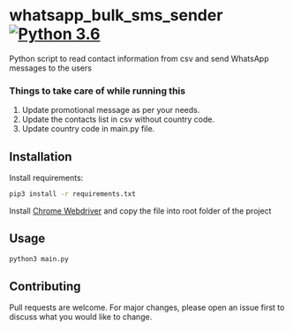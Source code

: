 # whatsapp_bulk_sms_sender [![Python 3.6](https://img.shields.io/badge/python-3.6-blue.svg)](https://www.python.org/downloads/release/python-360/)
Python script to read contact information from csv and send WhatsApp messages to the users

### Things to take care of while running this
1. Update promotional message as per your needs.
2. Update the contacts list in csv without country code.
3. Update country code in main.py file.


## Installation
Install requirements:
```bash
pip3 install -r requirements.txt
```

Install [Chrome Webdriver](https://chromedriver.chromium.org/downloads) and copy the file into root folder of the project


## Usage
```bash
python3 main.py
```


## Contributing
Pull requests are welcome. For major changes, please open an issue first to discuss what you would like to change.

